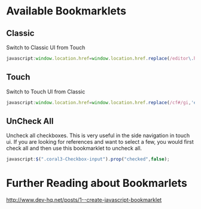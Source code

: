# Available Bookmarklets
## Classic
Switch to Classic UI from Touch
```javascript
javascript:window.location.href=window.location.href.replace(/editor\.html/gi,'cf#')
```
## Touch 
Switch to Touch UI from Classic
```javascript
javascript:window.location.href=window.location.href.replace(/cf#/gi,'editor.html')
```

## UnCheck All
Uncheck all checkboxes. This is very useful in the side navigation in touch ui. If you are looking for references and want to select a few, you would first check all and then use this bookmarklet to uncheck all.
```javascript
javascript:$(".coral3-Checkbox-input").prop("checked",false);
```

# Further Reading about Bookmarlets
http://www.dev-hq.net/posts/1--create-javascript-bookmarklet

